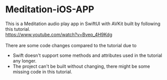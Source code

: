 # Meditation-iOS-APP
This is a Meditation audio play app in SwiftUI with AVKit built by following this tutorial.<br />
https://www.youtube.com/watch?v=Bvep_4H9Kdg <br />
<br />
There are some code changes compared to the tutorial due to <br />
- Swift doesn't support some methods and attributes used in the tutorial any longer. 
- The project can't be built without changing, there might be some missing code in this tutorial.

